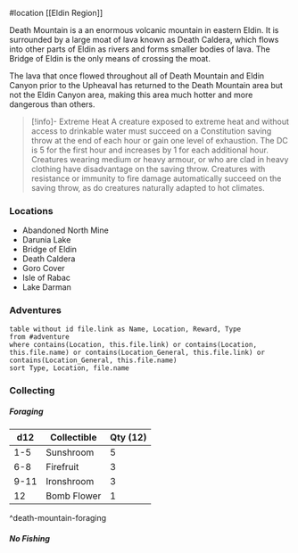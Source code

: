  #location [[Eldin Region]]

Death Mountain is a an enormous volcanic mountain in eastern Eldin. It is surrounded by a large moat of lava known as Death Caldera, which flows into other parts of Eldin as rivers and forms smaller bodies of lava. The Bridge of Eldin is the only means of crossing the moat.

The lava that once flowed throughout all of Death Mountain and Eldin Canyon prior to the Upheaval has returned to the Death Mountain area but not the Eldin Canyon area, making this area much hotter and more dangerous than others.

>[!info]- Extreme Heat
> A creature exposed to extreme heat and without access to drinkable water must succeed on a Constitution saving throw at the end of each hour or gain one level of exhaustion. The DC is 5 for the first hour and increases by 1 for each additional hour. Creatures wearing medium or heavy armour, or who are clad in heavy clothing have disadvantage on the saving throw. Creatures with resistance or immunity to fire damage automatically succeed on the saving throw, as do creatures naturally adapted to hot climates.

### Locations

* Abandoned North Mine
* Darunia Lake
* Bridge of Eldin
* Death Caldera
* Goro Cover
* Isle of Rabac
* Lake Darman

### Adventures
```dataview
table without id file.link as Name, Location, Reward, Type
from #adventure
where contains(Location, this.file.link) or contains(Location, this.file.name) or contains(Location_General, this.file.link) or contains(Location_General, this.file.name)
sort Type, Location, file.name
```

### Collecting

##### Foraging

| d12  | Collectible | Qty (12) |
| ---- | ----------- | -------- |
| 1-5  | Sunshroom   | 5        |
| 6-8  | Firefruit  | 3        |
| 9-11 | Ironshroom  | 3        |
| 12   | Bomb Flower | 1        |
^death-mountain-foraging

##### No Fishing
